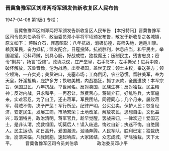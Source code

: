 ### 晋冀鲁豫军区刘邓两将军颁发告新收复区人民布告

1947-04-08
第1版()
专栏：

　　晋冀鲁豫军区刘邓两将军颁发告新收复区人民布告
    【本报特讯】晋冀鲁豫军区司令员刘伯承将军、政治委员邓小平将军顷颁发布告，散发于新收复之各城镇，原文如下：
    蒋贼介石，罪恶昭彰：八年抗战，消极彷徨，丧师失地，远遁川康。赖我军民，奋力抵抗；盟友配合，日寇投降。抗战胜利，休息应当，和平民主，举国渴望。讵料蒋贼，别具心肠，好战成性，独裁魔王；压制民主，残害忠良；密令“剿共”，扬言“受降”。政协决议，庄严堂皇，右手签字，左手撕光！进兵中原，破坏解放，苏鲁晋豫，沦为战场。出卖祖国，盖世无双：领土主权，奉送美方；领空领海，一齐卖光；美货进口，充塞市场；工商倒闭，农业恐慌。留驻美军，奉为天皇，奸淫抢劫，庇护多方；换取美械，内战猖狂，抓丁派款，全国遭殃！本军宗旨，保国卫民，八年抗战，举世闻名。反对卖国，民族生存；反对独裁，民主精神；反对内战，只求和平。一再忍让，煞费苦心。蒋贼介石，好乱称兵，大军逼来，实难容忍。为了自卫，还击蒋军，军民团结，同德同心；几个月来，屡败蒋军，蒋贼不悔，决予严惩！军行所至，纪律严明，公买公卖，保护人民；恢复经济，安定民生，发展工商，市场繁荣；土地改革，解放农民，思想自由，文化益兴；取消特务，政治清明，蒋军官兵，趁早觉醒，罢战来归，一律欢迎！爱国志士，是非认清，挽救祖国，切莫后人！误入歧途，悔过自新；执迷不悔，自绝国人。民主运动，如日高升，爱国潮流，汹涌奔腾。人民军队，胜利已定；独裁统治，崩溃来临。凡我同胞，速起响应，大家团结，众志成城，铲除独裁，天下太平。
　　          晋冀鲁豫军区司令员刘伯承
　　　　政治委员邓小平
